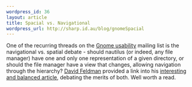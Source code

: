 ```yaml
--- 
wordpress_id: 36
layout: article
title: Spacial vs. Navigational
wordpress_url: http://sharp.id.au/blog/gnomeSpacial
---
```

One of the recurring threads on the <a href="http://usability.gnome.org/">Gnome usability</a> mailing list is the navigational vs. spatial debate - should nautilus (or indeed, any file manager) have one and only one representation of a given directory, or should the file manager have a view that changes, allowing navigation through the hierarchy? <a href="http://interfacethis.com">David Feldman</a> provided a link into his <a href="http://interfacethis.com/pub/index.php?itemid=56">interesting and balanced article</a>, debating the merits of both. Well worth a read.
